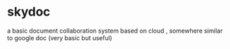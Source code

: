 # skydoc

a basic document collaboration system based on cloud , somewhere similar to google doc (very basic but useful)
